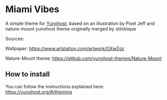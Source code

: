 # Miami Vibes
A simple theme for [Yunohost](https://yunohost.org), based on an illustration by Pixel Jeff and nature-mount yunohost theme originally merged by stilobique

Sources: 

Wallpaper: https://www.artstation.com/artwork/GXwZgz

Nature-Mount theme: https://github.com/yunohost-themes/Nature-Mount

## How to install

You can follow the instructions explained here:
https://yunohost.org/#/theming

